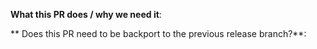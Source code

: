 **What this PR does / why we need it**:

<!--
- [ ] Smoke testing completed
- [ ] Unit test written
-->

** Does this PR need to be backport to the previous release branch?**:

<!--
If no, just write "NONE".

If don't know, write "UNKNOWN", and let the reviewer decide.

If yes, write the release branches name in the below format and submit the related cherry-pick PR:
- release/3.7
- release/3.6

Take a look at "https://docs.yunion.io/en/docs/contribute/contrib/" to learn how to submit a cherry-pick PR. 
-->
